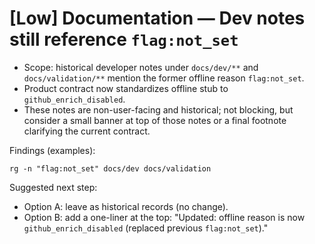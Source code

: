 # [Low] Documentation — Dev notes still reference `flag:not_set`

- Scope: historical developer notes under `docs/dev/**` and `docs/validation/**` mention the former offline reason `flag:not_set`.
- Product contract now standardizes offline stub to `github_enrich_disabled`.
- These notes are non-user-facing and historical; not blocking, but consider a small banner at top of those notes or a final footnote clarifying the current contract.

Findings (examples):

```
rg -n "flag:not_set" docs/dev docs/validation
```

Suggested next step:

- Option A: leave as historical records (no change).
- Option B: add a one-liner at the top: "Updated: offline reason is now `github_enrich_disabled` (replaced previous `flag:not_set`)."
